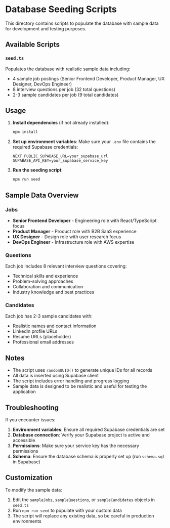 # Database Seeding Scripts

This directory contains scripts to populate the database with sample data for development and testing purposes.

## Available Scripts

### `seed.ts`
Populates the database with realistic sample data including:
- 4 sample job postings (Senior Frontend Developer, Product Manager, UX Designer, DevOps Engineer)
- 8 interview questions per job (32 total questions)
- 2-3 sample candidates per job (9 total candidates)

## Usage

1. **Install dependencies** (if not already installed):
   ```bash
   npm install
   ```

2. **Set up environment variables**:
   Make sure your `.env` file contains the required Supabase credentials:
   ```
   NEXT_PUBLIC_SUPABASE_URL=your_supabase_url
   SUPABASE_API_KEY=your_supabase_service_key
   ```

3. **Run the seeding script**:
   ```bash
   npm run seed
   ```

## Sample Data Overview

### Jobs
- **Senior Frontend Developer** - Engineering role with React/TypeScript focus
- **Product Manager** - Product role with B2B SaaS experience
- **UX Designer** - Design role with user research focus
- **DevOps Engineer** - Infrastructure role with AWS expertise

### Questions
Each job includes 8 relevant interview questions covering:
- Technical skills and experience
- Problem-solving approaches
- Collaboration and communication
- Industry knowledge and best practices

### Candidates
Each job has 2-3 sample candidates with:
- Realistic names and contact information
- LinkedIn profile URLs
- Resume URLs (placeholder)
- Professional email addresses

## Notes

- The script uses `randomUUID()` to generate unique IDs for all records
- All data is inserted using Supabase client
- The script includes error handling and progress logging
- Sample data is designed to be realistic and useful for testing the application

## Troubleshooting

If you encounter issues:

1. **Environment variables**: Ensure all required Supabase credentials are set
2. **Database connection**: Verify your Supabase project is active and accessible
3. **Permissions**: Make sure your service key has the necessary permissions
4. **Schema**: Ensure the database schema is properly set up (run `schema.sql` in Supabase)

## Customization

To modify the sample data:
1. Edit the `sampleJobs`, `sampleQuestions`, or `sampleCandidates` objects in `seed.ts`
2. Run `npm run seed` to populate with your custom data
3. The script will replace any existing data, so be careful in production environments
